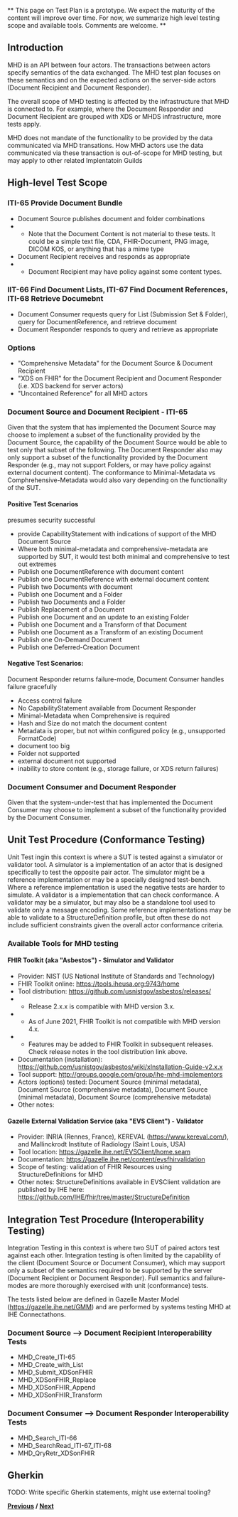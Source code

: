 ** This page on Test Plan is a prototype.   We expect the maturity of the content will improve over time.  For now, we summarize high level testing scope and available tools. Comments are welcome. **

## Introduction

MHD is an API between four actors.  The transactions between actors specify semantics of the data exchanged.  The MHD test plan focuses on these semantics and on the expected actions on the server-side actors (Document Recipient and Document Responder).

The overall scope of MHD testing is affected by the infrastructure that MHD is connected to. For example, where the Document Responder and Document Recipient are grouped with XDS or MHDS infrastructure, more tests apply.

MHD does not mandate of the functionality to be provided by the data communicated via MHD transations. How MHD actors use the data communicated via these transaction is out-of-scope for MHD testing, but may apply to other related Implentatoin Guilds


## High-level Test Scope
### ITI-65 Provide Document Bundle
* Document Source publishes document and folder combinations
* * Note that the Document Content is not material to these tests. It could be a simple text file, CDA, FHIR-Document, PNG image, DICOM KOS, or anything that has a mime type
* Document Recipient receives and responds as appropriate 
* * Document Recipient may have policy against some content types.

### IIT-66 Find Document Lists, ITI-67 Find Document References, ITI-68 Retrieve Documebnt
* Document Consumer requests query for List (Submission Set & Folder), query for DocumentReference, and retrieve document
* Document Responder responds to query and retrieve as appropriate

### Options
* "Comprehensive Metadata" for the Document Source & Document Recipient
* "XDS on FHIR" for the Document Recipient and Document Responder (i.e. XDS backend for server actors)
* "Uncontained Reference" for all MHD actors

### Document Source and Document Recipient - ITI-65

Given that the system that has implemented the Document Source may choose to implement a subset of the functionality provided by the Document Source, the capability of the Document Source would be able to test only that subset of the following. The Document Responder also may only support a subset of the functionality provided by the Document Responder (e.g., may not support Folders, or may have policy against external document content). The conformance to Minimal-Metadata vs Comphrehensive-Metadata would also vary depending on the functionality of the SUT. 

#### Positive Test Scenarios 
presumes security successful
* provide CapabilityStatement with indications of support of the MHD Document Source
* Where both minimal-metadata and comprehensive-metadata are supported by SUT, it would test both minimal and comprehensive to test out extremes 
* Publish one DocumentReference with document content
* Publish one DocumentReference with external document content
* Publish two Documents with document
* Publish one Document and a Folder
* Publish two Documents and a Folder
* Publish Replacement of a Document
* Publish one Document and an update to an existing Folder 
* Publish one Document and a Transform of that Document
* Publish one Document as a Transform of an existing Document
* Publish one On-Demand Document
* Publish one Deferred-Creation Document

#### Negative Test Scenarios: 
Document Responder returns failure-mode, Document Consumer handles failure gracefully
* Access control failure
* No CapabilityStatement available from Document Responder
* Minimal-Metadata when Comprehensive is required
* Hash and Size do not match the document content
* Metadata is proper, but not within configured policy (e.g., unsupported FormatCode)
* document too big
* Folder not supported
* external document not supported
* inability to store content (e.g., storage failure, or XDS return failures)


### Document Consumer and Document Responder


Given that the system-under-test that has implemented the Document Consumer may choose to implement a subset of the functionality provided by the Document Consumer.




## Unit Test Procedure (Conformance Testing)

Unit Test ingin this context is where a SUT is tested against a simulator or validator tool.  A simulator is a implementation of an actor that is designed specifically to test the opposite pair actor. The simulator might be a reference implementation or may be a specially designed test-bench. Where a reference implementation is used the negative tests are harder to simulate. A validator is a implementation that can check conformance. A validator may be a simulator, but may also be a standalone tool used to validate only a message encoding. Some reference implementations may be able to validate to a StructureDefinition profile, but often these do not include sufficient constraints given the overall actor conformance criteria. 

### Available Tools for MHD testing

#### FHIR Toolkit (aka "Asbestos") - Simulator and Validator
* Provider: NIST (US National Institute of Standards and Technology)
* FHIR Toolkit online: https://tools.iheusa.org:9743/home
* Tool distribution: https://github.com/usnistgov/asbestos/releases/
* * Release 2.x.x is compatible with MHD version 3.x.
* * As of June 2021, FHIR Toolkit is not compatible with MHD version 4.x.
* * Features may be added to FHIR Toolkit in subsequent releases. Check release notes in the tool distribution link above.
* Documentation (installation):  https://github.com/usnistgov/asbestos/wiki/xInstallation-Guide-v2.x.x
* Tool support: http://groups.google.com/group/ihe-mhd-implementors
* Actors (options) tested:  Document Source (minimal metadata), Document Source (comprehensive metadata), Document Source (minimal metadata), Document Source (comprehensive metadata)
* Other notes:  

#### Gazelle External Validation Service (aka "EVS Client") - Validator
* Provider:  INRIA (Rennes, France), KEREVAL (https://www.kereval.com/), and Mallinckrodt Institute of Radiology (Saint Louis, USA) 
* Tool location: https://gazelle.ihe.net/EVSClient/home.seam
* Documentation: https://gazelle.ihe.net/content/evsfhirvalidation
* Scope of testing: validation of FHIR Resources using StructureDefinitions for MHD
* Other notes: StructureDefinitions available in EVSClient validation are published by IHE here: https://github.com/IHE/fhir/tree/master/StructureDefinition

## Integration Test Procedure (Interoperability Testing)

Integration Testing in this context is where two SUT of paired actors test against each other.  Integration testing is often limited by the capability of the client (Document Source or Document Consumer), which may support only a subset of the semantics required to be supported by the server (Document Recipient or Document Responder).  Full semantics and failure-modes are more thoroughly exercised with unit (conformance) tests.

The tests listed below are defined in Gazelle Master Model (https://gazelle.ihe.net/GMM) and are performed by systems testing MHD at IHE Connectathons.

### Document Source --> Document Recipient Interoperability Tests
* MHD_Create_ITI-65
* MHD_Create_with_List
* MHD_Submit_XDSonFHIR
* MHD_XDSonFHIR_Replace
* MHD_XDSonFHIR_Append
* MHD_XDSonFHIR_Transform

### Document Consumer --> Document Responder Interoperability Tests
* MHD_Search_ITI-66
* MHD_SearchRead_ITI-67_ITI-68
* MHD_QryRetr_XDSonFHIR

## Gherkin
TODO: Write specific Gherkin statements, might use external tooling?


**[Previous](32_fhir_maps.html) / [Next](a_issues.html)**

